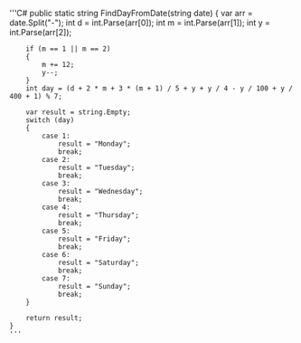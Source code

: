 '''C#
    public static string FindDayFromDate(string date)
    {
        var arr = date.Split("-");
        int d = int.Parse(arr[0]);
        int m = int.Parse(arr[1]);
        int y = int.Parse(arr[2]);

        if (m == 1 || m == 2)
        {
            m += 12;
            y--;
        }
        int day = (d + 2 * m + 3 * (m + 1) / 5 + y + y / 4 - y / 100 + y / 400 + 1) % 7;

        var result = string.Empty;
        switch (day)
        {
            case 1:
                result = "Monday";
                break;
            case 2:
                result = "Tuesday";
                break;
            case 3:
                result = "Wednesday";
                break;
            case 4:
                result = "Thursday";
                break;
            case 5:
                result = "Friday";
                break;
            case 6:
                result = "Saturday";
                break;
            case 7:
                result = "Sunday";
                break;
        }

        return result;
    }
    '''

